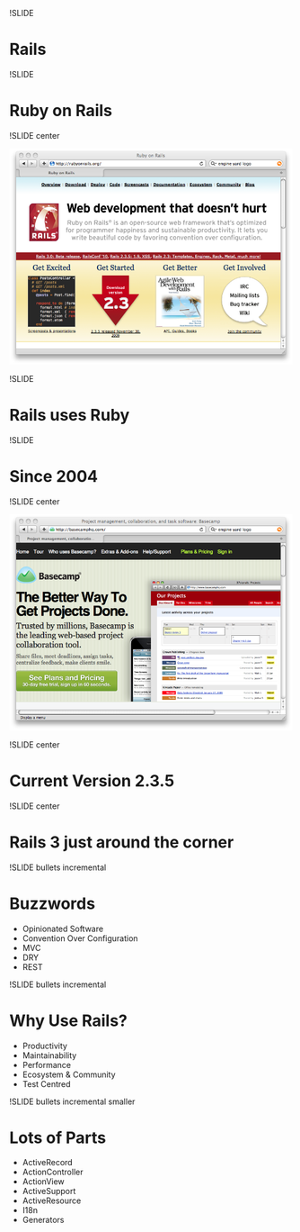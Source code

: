 !SLIDE

# Rails #

!SLIDE

# Ruby on Rails #

!SLIDE center

![rubyonrails.org](rubyonrailsorg.png)

!SLIDE

# Rails uses Ruby #

!SLIDE

# Since 2004 #

!SLIDE center

![Basecamp](basecamp.png)

!SLIDE center

# Current Version 2.3.5 #

!SLIDE center

# Rails 3 just around the corner #

!SLIDE bullets incremental

# Buzzwords #
 - Opinionated Software
 - Convention Over Configuration
 - MVC
 - DRY
 - REST
 
!SLIDE bullets incremental
 
# Why Use Rails? #
- Productivity
- Maintainability
- Performance
- Ecosystem & Community
- Test Centred

!SLIDE bullets incremental smaller

# Lots of Parts #
- ActiveRecord
- ActionController
- ActionView
- ActiveSupport
- ActiveResource
- I18n
- Generators